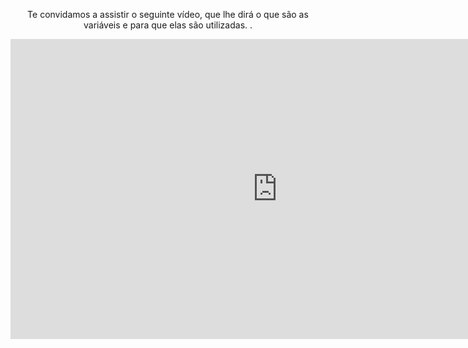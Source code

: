 </body>
<div style="text-align:center;"> 

<p>Te convidamos a assistir o seguinte vídeo, que lhe dirá o que são as variáveis ​​e para que elas são utilizadas.
.</p>

<iframe width="853" height="480" src="https://www.youtube.com/embed/-eUiw-k-luY" frameborder="0" allow="autoplay; encrypted-media" allowfullscreen></iframe>

</div>
<body>

